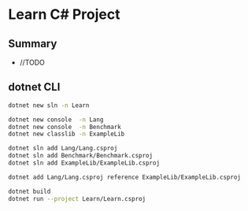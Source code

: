 # Learn C# Project

## Summary
- //TODO

## dotnet CLI 
```sh
dotnet new sln -n Learn

dotnet new console  -n Lang
dotnet new console  -n Benchmark
dotnet new classlib -n ExampleLib

dotnet sln add Lang/Lang.csproj
dotnet sln add Benchmark/Benchmark.csproj
dotnet sln add ExampleLib/ExampleLib.csproj

dotnet add Lang/Lang.csproj reference ExampleLib/ExampleLib.csproj

dotnet build
dotnet run --project Learn/Learn.csproj
```